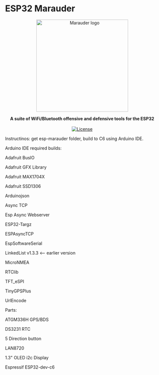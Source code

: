 <!---[![License: MIT](https://img.shields.io/github/license/mashape/apistatus.svg)](https://github.com/justcallmekoko/ESP32Marauder/blob/master/LICENSE)--->
<!---[![Gitter](https://badges.gitter.im/justcallmekoko/ESP32Marauder.png)](https://gitter.im/justcallmekoko/ESP32Marauder)--->
<!---[![Build Status](https://travis-ci.com/justcallmekoko/ESP32Marauder.svg?branch=master)](https://travis-ci.com/justcallmekoko/ESP32Marauder)--->
<!---Shields/Badges https://shields.io/--->

# ESP32 Marauder
<p align="center"><img alt="Marauder logo" src="https://github.com/justcallmekoko/ESP32Marauder/blob/master/pictures/marauder_skull_patch_04_full_final.png?raw=true" width="300"></p>
<p align="center">
  <b>A suite of WiFi/Bluetooth offensive and defensive tools for the ESP32</b>
  <br><br>
  <a href="https://github.com/justcallmekoko/ESP32Marauder/blob/master/LICENSE"><img alt="License" src="https://img.shields.io/github/license/mashape/apistatus.svg"></a>

Instructinos: get esp-marauder folder, build to C6 using Arduino IDE.

Arduino IDE required builds:

Adafruit BusIO

Adafruit GFX Library

Adafruit MAX1704X

Adafruit SSD1306

Arduinojson

Async TCP

Esp Async Webserver

ESP32-Targz

ESPAsyncTCP

EspSoftwareSerial

LinkedList v1.3.3 <-- earlier version

MicroNMEA

RTClib

TFT_eSPI

TinyGPSPlus

UrlEncode



Parts:

ATGM336H GPS/BDS

DS3231 RTC

5 Direction button 

LAN8720

1.3" OLED i2c Display

Espressif ESP32-dev-c6
